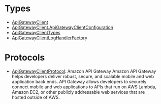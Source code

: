 # Types

  - [ApiGatewayClient](/aws-sdk-swift/reference/0.x/AWSAPIGateway/ApiGatewayClient)
  - [ApiGatewayClient.ApiGatewayClientConfiguration](/aws-sdk-swift/reference/0.x/AWSAPIGateway/ApiGatewayClient_ApiGatewayClientConfiguration)
  - [ApiGatewayClientTypes](/aws-sdk-swift/reference/0.x/AWSAPIGateway/ApiGatewayClientTypes)
  - [ApiGatewayClientLogHandlerFactory](/aws-sdk-swift/reference/0.x/AWSAPIGateway/ApiGatewayClientLogHandlerFactory)

# Protocols

  - [ApiGatewayClientProtocol](/aws-sdk-swift/reference/0.x/AWSAPIGateway/ApiGatewayClientProtocol):
    Amazon API Gateway Amazon API Gateway helps developers deliver robust, secure, and scalable mobile and web application back ends. API Gateway allows developers to securely connect mobile and web applications to APIs that run on AWS Lambda, Amazon EC2, or other publicly addressable web services that are hosted outside of AWS.
